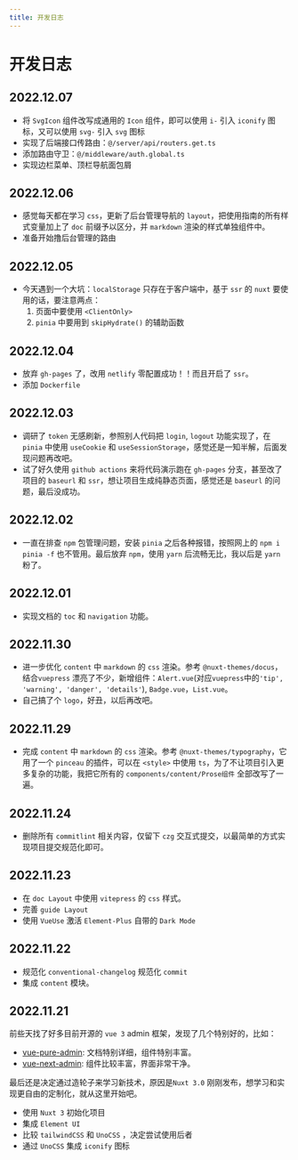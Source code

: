 ```yaml
---
title: 开发日志
---
```


# 开发日志

## 2022.12.07  
- 将 `SvgIcon` 组件改写成通用的 `Icon` 组件，即可以使用 `i-` 引入 `iconify` 图标，又可以使用 `svg-` 引入 `svg` 图标
- 实现了后端接口传路由：`@/server/api/routers.get.ts`
- 添加路由守卫：`@/middleware/auth.global.ts`
- 实现边栏菜单、顶栏导航面包屑

## 2022.12.06  
- 感觉每天都在学习 `css`，更新了后台管理导航的 `layout`，把使用指南的所有样式变量加上了 `doc` 前缀予以区分，并 `markdown` 渲染的样式单独组件中。
- 准备开始撸后台管理的路由

## 2022.12.05  
- 今天遇到一个大坑：`localStorage` 只存在于客户端中，基于 `ssr` 的 `nuxt` 要使用的话，要注意两点：
  1. 页面中要使用 `<ClientOnly>`  
  2. `pinia` 中要用到 `skipHydrate()` 的辅助函数

## 2022.12.04  
- 放弃 `gh-pages` 了，改用 `netlify` 零配置成功！！而且开启了 `ssr`。
- 添加 `Dockerfile`

## 2022.12.03  
- 调研了 `token` 无感刷新，参照别人代码把 `login`, `logout` 功能实现了，在 `pinia` 中使用 `useCookie` 和 `useSessionStorage`，感觉还是一知半解，后面发现问题再改吧。  
- 试了好久使用 `github actions` 来将代码演示跑在 `gh-pages` 分支，甚至改了项目的 `baseurl` 和 `ssr`，想让项目生成纯静态页面，感觉还是 `baseurl` 的问题，最后没成功。

## 2022.12.02  
- 一直在排查 `npm` 包管理问题，安装 `pinia` 之后各种报错，按照网上的 `npm i pinia -f` 也不管用。最后放弃 `npm`，使用 `yarn` 后流畅无比，我以后是 `yarn` 粉了。

## 2022.12.01  
- 实现文档的 `toc` 和 `navigation` 功能。

## 2022.11.30  
- 进一步优化 `content` 中 `markdown` 的 `css` 渲染。参考 `@nuxt-themes/docus`，结合`vuepress` 漂亮了不少，新增组件：`Alert.vue`(对应`vuepress`中的`'tip', 'warning', 'danger', 'details'`), `Badge.vue`，`List.vue`。  
- 自己搞了个 `logo`，好丑，以后再改吧。  

## 2022.11.29  
- 完成 `content` 中 `markdown` 的 `css` 渲染。参考 `@nuxt-themes/typography`，它用了一个 `pinceau` 的插件，可以在 `<style>` 中使用 `ts`，为了不让项目引入更多复杂的功能，我把它所有的 `components/content/Prose组件` 全部改写了一遍。

## 2022.11.24  
- 删除所有 `commitlint` 相关内容，仅留下 `czg` 交互式提交，以最简单的方式实现项目提交规范化即可。

## 2022.11.23  
- 在 `doc Layout` 中使用 `vitepress` 的 `css` 样式。
- 完善 `guide Layout`
- 使用 `VueUse` 激活 `Element-Plus` 自带的 `Dark Mode`

## 2022.11.22  
- 规范化 `conventional-changelog` 规范化 `commit`  
- 集成 `content` 模块。
  
## 2022.11.21  
前些天找了好多目前开源的 `vue 3` admin 框架，发现了几个特别好的，比如：  
- [vue-pure-admin](https://github.com/xiaoxian521/vue-pure-admin): 文档特别详细，组件特别丰富。  
- [vue-next-admin](https://github.com/lyt-Top/vue-next-admin): 组件比较丰富，界面非常干净。  

最后还是决定通过造轮子来学习新技术，原因是`Nuxt 3.0` 刚刚发布，想学习和实现更自由的定制化，就从这里开始吧。  
- 使用 `Nuxt 3` 初始化项目
- 集成 `Element UI`
- 比较 `tailwindCSS` 和 `UnoCSS` ，决定尝试使用后者
- 通过 `UnoCSS` 集成 `iconify` 图标
